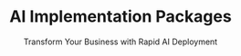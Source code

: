 ---
title: "AI Implementation Packages"
subtitle: "Transform Your Business with Rapid AI Deployment"
description: "Transparent pricing for AI solutions that deliver ROI in days, not months"
draft: false
layout: "pricing"

pricing_list:
  # pricing item
  - name : "Rapid AI MVP"
    currency: "$"
    price: "4,997"
    price_per : "project"
    info : "Perfect for startups"
    recommended : false
    services:
    - "48-72 hour deployment"
    - "One AI integration"
    - "Basic automation"
    - "Documentation included"
    - "30 days support"
    button:
      enable : true
      label : "Get Started"
      link : "contact/"
      
  # pricing item
  - name : "Professional Suite"
    currency: "$"
    price: "14,997"
    price_per : "project"
    info : "Most popular choice"
    recommended : true
    services:
    - "5-7 day implementation"
    - "Multiple AI integrations"
    - "Custom workflows"
    - "Database integration"
    - "API development"
    - "90 days support"
    - "Performance dashboard"
    button:
      enable : true
      label : "Book Strategy Call"
      link : "contact/"
      
  # pricing item
  - name : "Enterprise Platform"
    currency: "$"
    price: "39,997+"
    price_per : "project"
    info : "Complete transformation"
    recommended : false
    services:
    - "Full platform development"
    - "Unlimited AI integrations"
    - "Custom ML models"
    - "Cloud infrastructure"
    - "Team training program"
    - "6 months support"
    button:
      enable : true
      label : "Schedule Briefing"
      link : "contact/"


# faq
faq:
  enable: true
  section: "faq"


# call_to_action
call_to_action:
  enable : true
  title : "Ready to Deploy AI in Days?"
  image : "images/cta.svg"
  content : "Join 50+ businesses that have transformed their operations with our rapid AI deployment. Get a custom solution built for your specific needs."
  button:
    enable : true
    label : "Book Free Strategy Call"
    link : "contact/"
---